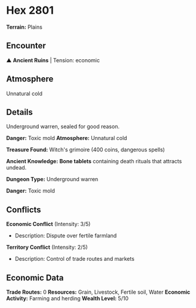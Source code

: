 # Hex 2801

**Terrain:** Plains

## Encounter
▲ **Ancient Ruins** | Tension: economic

## Atmosphere
Unnatural cold

## Details
Underground warren, sealed for good reason.

**Danger:** Toxic mold
**Atmosphere:** Unnatural cold

**Treasure Found:** Witch's grimoire (400 coins, dangerous spells)

**Ancient Knowledge:** **Bone tablets** containing death rituals that attracts undead.

**Dungeon Type:** Underground warren

**Danger:** Toxic mold

## Conflicts
**Economic Conflict** (Intensity: 3/5)
- Description: Dispute over fertile farmland

**Territory Conflict** (Intensity: 2/5)
- Description: Control of trade routes and markets

## Economic Data
**Trade Routes:** 0
**Resources:** Grain, Livestock, Fertile soil, Water
**Economic Activity:** Farming and herding
**Wealth Level:** 5/10
